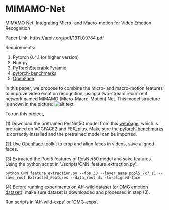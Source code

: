 # MIMAMO-Net
MIMAMO Net: Integrating Micro- and Macro-motion for Video Emotion Recognition

Paper Link: https://arxiv.org/pdf/1911.09784.pdf

Requirements:

1. Pytorch 0.4.1 (or higher version)
2. Numpy
3. [PyTorchSteerablePyramid](https://github.com/tomrunia/PyTorchSteerablePyramid)
4. [pytorch-benchmarks](https://github.com/albanie/pytorch-benchmarks)
5. [OpenFace](https://github.com/TadasBaltrusaitis/OpenFace)


In this paper, we propose to combine the micro- and macro-motion features to improve video emotion recognition, using a two-stream recurrrent network named MIMAMO (Micro-Macro-Motion) Net. This model structure is shown in the picture:
![alt text](https://github.com/wtomin/MIMA-Net/blob/master/model.png)

To run this project, 

(1) Download the pretrained ResNet50 model from this [webpage](https://www.robots.ox.ac.uk/~albanie/pytorch-models.html), which is pretrained on VGGFACE2 and FER_plus. Make sure the [pytorch-benchmarks](https://github.com/albanie/pytorch-benchmarks) is correctly installed and the pretrained model can be imported.

(2) Use [OpenFace](https://github.com/TadasBaltrusaitis/OpenFace) toolkit to crop and align faces in videos, save aligned faces.

(3) Extracted the Pool5 features of ResNet50 model and save features. Using the python script in './scripts/CNN_feature_extraction.py':
```
python CNN_feature_extraction.py --fps 30 --layer_name pool5_7x7_s1 --save_root Extracted_Features --data_root dir-to-aligned-face
```

(4) Before running experiments on [Aff-wild dataset](https://ibug.doc.ic.ac.uk/resources/first-affect-wild-challenge/) (or [OMG emotion dataset](https://github.com/knowledgetechnologyuhh/OMGEmotionChallenge)), make sure dataset is downloaded and processed in step (3).

Run scripts in 'Aff-wild-exps' or 'OMG-exps'.


